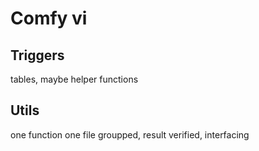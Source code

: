 # Comfy vi

## Triggers
tables, maybe helper functions

## Utils
one function one file groupped, result verified, interfacing

